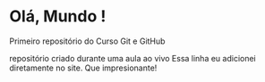 # Olá, Mundo !
 Primeiro repositório do Curso Git e GitHub

 repositório criado durante uma aula ao vivo 
 Essa linha eu adicionei diretamente no site. Que impresionante!
